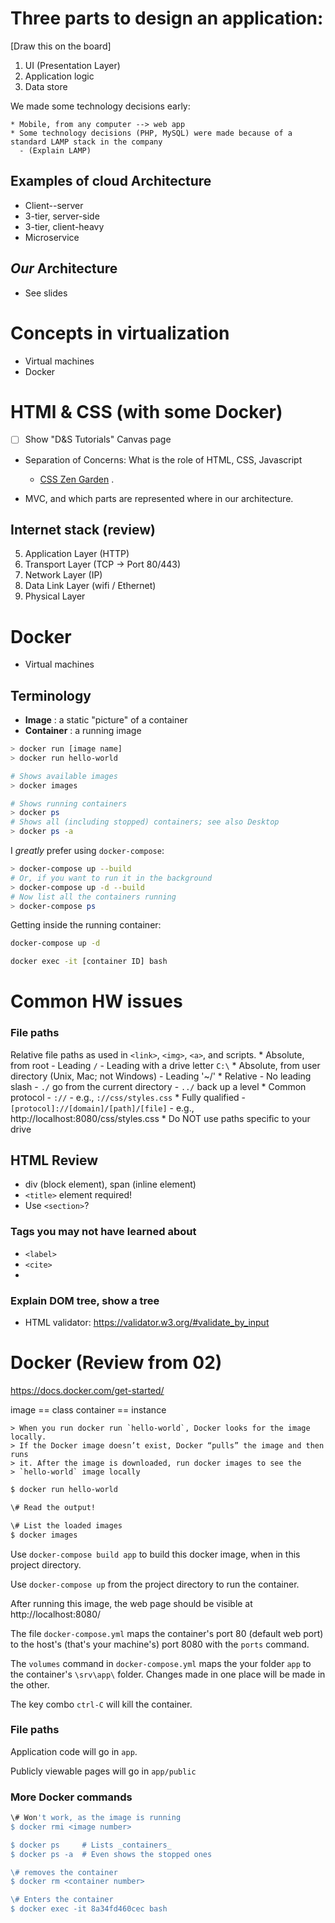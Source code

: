 # Three parts to design an application:
[Draw this on the board]

  1. UI (Presentation Layer)
  2. Application logic
  3. Data store

  We made some technology decisions early:

    * Mobile, from any computer --> web app
    * Some technology decisions (PHP, MySQL) were made because of a standard LAMP stack in the company
      - (Explain LAMP)

## Examples of cloud Architecture

  * Client--server
  * 3-tier, server-side
  * 3-tier, client-heavy
  * Microservice

## _Our_ Architecture
  * See slides

# Concepts in virtualization
  * Virtual machines
  * Docker

# HTMl & CSS (with some Docker)
  *[ ] Show "D&S Tutorials" Canvas page

* Separation of Concerns: What is the role of HTML, CSS, Javascript
    - [CSS Zen Garden](http://www.csszengarden.com)
      .

* MVC, and which parts are represented where in our architecture.


## Internet stack (review)

5. Application Layer (HTTP)
4. Transport Layer (TCP -> Port 80/443)
3. Network Layer (IP)
2. Data Link Layer (wifi / Ethernet)
1. Physical Layer


# Docker
* Virtual machines


## Terminology

  * **Image** : a static "picture" of a container
  * **Container** : a running image

```bash
> docker run [image name]
> docker run hello-world

# Shows available images
> docker images

# Shows running containers
> docker ps
# Shows all (including stopped) containers; see also Desktop
> docker ps -a
```

I _greatly_ prefer using `docker-compose`:
```bash
> docker-compose up --build
# Or, if you want to run it in the background
> docker-compose up -d --build
# Now list all the containers running
> docker-compose ps

```

Getting inside the running container:
```bash
docker-compose up -d

docker exec -it [container ID] bash

```


# Common HW issues

### File paths
Relative file paths as used in `<link>`, `<img>`, `<a>`, and scripts.
    * Absolute, from root
        - Leading `/`
        - Leading with a drive letter `C:\`
    * Absolute, from user directory (Unix, Mac; not Windows)
      - Leading '~/'
    * Relative
      - No leading slash
      - `./` go from the current directory
      - `../` back up a level
    * Common protocol
        - `://`
          - e.g., `://css/styles.css`
    * Fully qualified
        -`[protocol]://[domain]/[path]/[file]`
          - e.g., http://localhost:8080/css/styles.css
    * Do NOT use paths specific to your drive




## HTML Review

* div (block element), span (inline element)
* `<title>` element required!
* Use `<section>`?

### Tags you may not have learned about

* `<label>`
* `<cite>`
*

### Explain DOM tree, show a tree

* HTML validator: https://validator.w3.org/#validate_by_input


# Docker (Review from 02)

https://docs.docker.com/get-started/

image == class
container == instance

    > When you run docker run `hello-world`, Docker looks for the image locally.
    > If the Docker image doesn’t exist, Docker “pulls” the image and then runs
    > it. After the image is downloaded, run docker images to see the
    > `hello-world` image locally

```bash
$ docker run hello-world

\# Read the output!

\# List the loaded images
$ docker images
```

Use `docker-compose build app` to build this docker image, when in this project
directory.

Use `docker-compose up` from the project directory to run the container.

After running this image, the web page should be visible at http://localhost:8080/

The file `docker-compose.yml` maps the container's port 80 (default web port) to
the host's (that's your machine's) port 8080 with the `ports` command.

The `volumes` command in `docker-compose.yml` maps the your folder `app` to the
container's `\srv\app\` folder. Changes made in one place will be made in the
 other.

 The key combo `ctrl-C` will kill the container.

### File paths
Application code will go in `app`.

Publicly viewable pages will go in `app/public`

### More Docker commands

```bash
\# Won't work, as the image is running
$ docker rmi <image number>

$ docker ps     # Lists _containers_
$ docker ps -a  # Even shows the stopped ones

\# removes the container
$ docker rm <container number>

\# Enters the container
$ docker exec -it 8a34fd460cec bash
```
